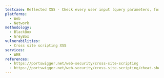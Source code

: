 ```yaml
---
testcase: Reflected XSS - Check every user input (query parameters, forms, headers) by injecting script payloads such as <script>alert('xss')</script> and observe if the payload appears unencoded in the immediate server response. Web (HTTP/HTTPS) service
platforms: 
  - Web
  - Network
methodology: 
  - BlackBox
  - GreyBox
vulnerabilities:
  - Cross site scripting XSS
services:
  - WEB
references:
  - https://portswigger.net/web-security/cross-site-scripting
  - https://portswigger.net/web-security/cross-site-scripting/cheat-sheet
---
```

